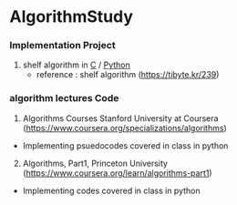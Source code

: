 # AlgorithmStudy

### Implementation Project
1. shelf algorithm in [C](https://github.com/JungminKo/AlgorithmStudy/blob/master/Implementation/shelf_algorithm_c.c) / [Python](https://github.com/JungminKo/AlgorithmStudy/blob/master/Implementation/shelf%20algorithm_python.ipynb)
    - reference : shelf algorithm (https://tibyte.kr/239)







### algorithm lectures Code
1. Algorithms Courses Stanford University at Coursera 
(https://www.coursera.org/specializations/algorithms)
- Implementing psuedocodes covered in class in python

2. Algorithms, Part1, Princeton University
(https://www.coursera.org/learn/algorithms-part1)
- Implementing codes covered in class in python

